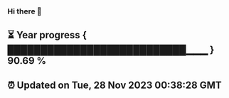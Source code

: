 ### Hi there 👋
⏳ Year progress { ███████████████████████████▁▁▁ } 90.69 %
---
⏰ Updated on Tue, 28 Nov 2023 00:38:28 GMT
---
